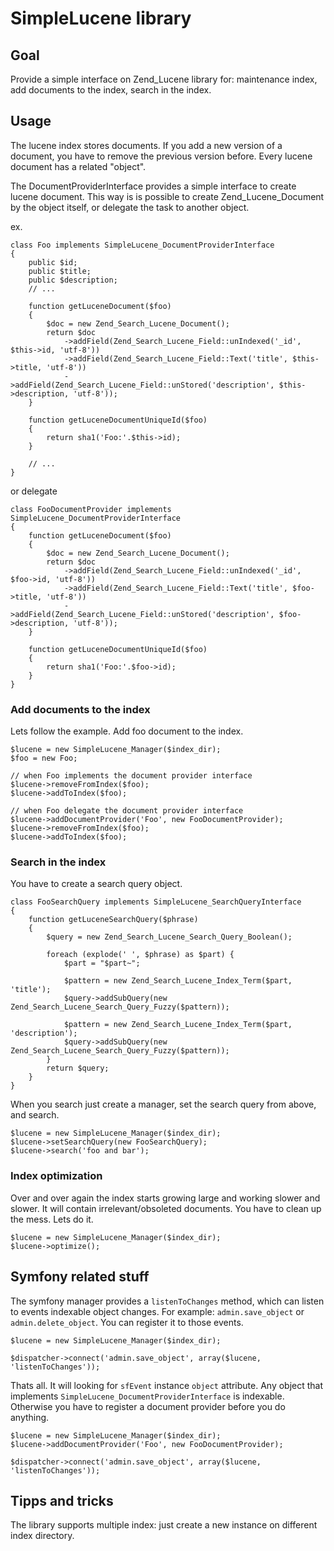 # SimpleLucene library

## Goal

Provide a simple interface on Zend_Lucene library for: maintenance index, add documents to the index, search in the index.

## Usage

The lucene index stores documents. If you add a new version of a document, you have to remove the previous version before. Every lucene document has a related "object".

The DocumentProviderInterface provides a simple interface to create lucene document. This way is is possible to create Zend_Lucene_Document by the object itself, or delegate the task to another object.

ex.

    class Foo implements SimpleLucene_DocumentProviderInterface
    {
        public $id;
        public $title;
        public $description;
        // ...
        
        function getLuceneDocument($foo)
        {
            $doc = new Zend_Search_Lucene_Document();
            return $doc
                ->addField(Zend_Search_Lucene_Field::unIndexed('_id', $this->id, 'utf-8'))
                ->addField(Zend_Search_Lucene_Field::Text('title', $this->title, 'utf-8'))
                ->addField(Zend_Search_Lucene_Field::unStored('description', $this->description, 'utf-8'));
        }

        function getLuceneDocumentUniqueId($foo)
        {
            return sha1('Foo:'.$this->id);
        }
        
        // ...
    }
    
or delegate

    class FooDocumentProvider implements SimpleLucene_DocumentProviderInterface
    {
        function getLuceneDocument($foo)
        {
            $doc = new Zend_Search_Lucene_Document();
            return $doc
                ->addField(Zend_Search_Lucene_Field::unIndexed('_id', $foo->id, 'utf-8'))
                ->addField(Zend_Search_Lucene_Field::Text('title', $foo->title, 'utf-8'))
                ->addField(Zend_Search_Lucene_Field::unStored('description', $foo->description, 'utf-8'));
        }

        function getLuceneDocumentUniqueId($foo)
        {
            return sha1('Foo:'.$foo->id);
        }
    }



### Add documents to the index

Lets follow the example. Add foo document to the index.

    $lucene = new SimpleLucene_Manager($index_dir);
    $foo = new Foo;
    
    // when Foo implements the document provider interface
    $lucene->removeFromIndex($foo);
    $lucene->addToIndex($foo);
    
    // when Foo delegate the document provider interface
    $lucene->addDocumentProvider('Foo', new FooDocumentProvider);
    $lucene->removeFromIndex($foo);
    $lucene->addToIndex($foo);

### Search in the index

You have to create a search query object.

    class FooSearchQuery implements SimpleLucene_SearchQueryInterface
    {
        function getLuceneSearchQuery($phrase)
        {
            $query = new Zend_Search_Lucene_Search_Query_Boolean();

            foreach (explode(' ', $phrase) as $part) {
                $part = "$part~";
                
                $pattern = new Zend_Search_Lucene_Index_Term($part, 'title');
                $query->addSubQuery(new Zend_Search_Lucene_Search_Query_Fuzzy($pattern));
                
                $pattern = new Zend_Search_Lucene_Index_Term($part, 'description');
                $query->addSubQuery(new Zend_Search_Lucene_Search_Query_Fuzzy($pattern));
            }
            return $query;
        }
    }

When you search just create a manager, set the search query from above, and search.

    $lucene = new SimpleLucene_Manager($index_dir);
    $lucene->setSearchQuery(new FooSearchQuery);
    $lucene->search('foo and bar');

### Index optimization

Over and over again the index starts growing large and working slower and slower. It will contain irrelevant/obsoleted documents. You have to clean up the mess. Lets do it.

    $lucene = new SimpleLucene_Manager($index_dir);
    $lucene->optimize();


## Symfony related stuff

The symfony manager provides a `listenToChanges` method, which can listen to events indexable object changes. For example: `admin.save_object` or `admin.delete_object`. You can register it to those events.

    $lucene = new SimpleLucene_Manager($index_dir);
    
    $dispatcher->connect('admin.save_object', array($lucene, 'listenToChanges'));

Thats all. It will looking for `sfEvent` instance `object` attribute. Any object that implements `SimpleLucene_DocumentProviderInterface` is indexable. Otherwise you have to register a document provider before you do anything.

    $lucene = new SimpleLucene_Manager($index_dir);
    $lucene->addDocumentProvider('Foo', new FooDocumentProvider);
    
    $dispatcher->connect('admin.save_object', array($lucene, 'listenToChanges'));


## Tipps and tricks

The library supports multiple index: just create a new instance on different index directory.
